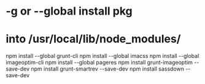 # -g or --global install pkg 
# into /usr/local/lib/node_modules/

npm install --global grunt-cli
npm install --global imacss
npm install --global imageoptim-cli
npm install --global pageres
npm install grunt-imageoptim --save-dev
npm install grunt-smartrev --save-dev
npm install sassdown --save-dev
